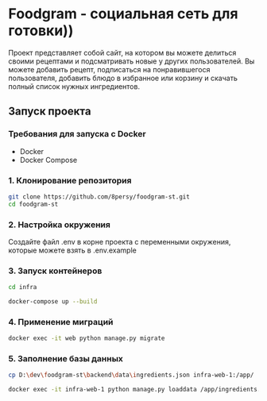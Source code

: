 # Foodgram - социальная сеть для готовки))

Проект представляет собой сайт, на котором вы можете делиться своими рецептами и подсматривать новые у других пользователей.
Вы можете добавить рецепт, подписаться на понравившегося пользователя, добавить блюдо в избранное или корзину и скачать полный список нужных ингредиентов.


## Запуск проекта

### Требования для запуска с Docker
- Docker
- Docker Compose

### 1. Клонирование репозитория
```bash
git clone https://github.com/8persy/foodgram-st.git
cd foodgram-st
```

### 2. Настройка окружения
Создайте файл .env в корне проекта с переменными окружения, которые можете взять в .env.example


### 3. Запуск контейнеров
```bash
cd infra
```
```bash
docker-compose up --build
```

### 4. Применение миграций
```bash
docker exec -it web python manage.py migrate
```

### 5. Заполнение базы данных
```bash
cp D:\dev\foodgram-st\backend\data\ingredients.json infra-web-1:/app/
```

```bash
docker exec -it infra-web-1 python manage.py loaddata /app/ingredients.json 
```